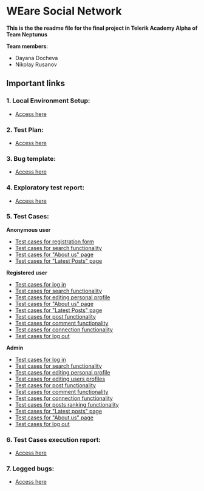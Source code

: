 # **WEare Social Network**

**This is the the readme file for the final project in Telerik Academy Alpha of Team Neptunus**

**Team members**:
- Dayana Docheva
- Nikolay Rusanov

## Important links

### 1. Local Environment Setup:
 - [Access here](https://gitlab.com/TelerikAcademy/alpha-28-qa/-/tree/master/05.%20Final%20Project/WEare%20Docker%20yml%20version)

### 2. Test Plan: 
 - [Access here](https://gitlab.com/DayanaDocheva/neptunus-final-project/-/blob/master/Documents%20and%20templates/Test_Plan.md)

### 3. Bug template: 
 - [Access here](https://gitlab.com/DayanaDocheva/neptunus-final-project/-/blob/master/Documents%20and%20templates/Bug%20template.md)

### 4. Exploratory test report:
 - [Access here](https://gitlab.com/DayanaDocheva/neptunus-final-project/-/blob/master/Test%20Reports/Exploratory%20Test%20Report.md)

### 5. Test Cases:

**Аnonymous user**
- [Test cases for registration form](https://gitlab.com/DayanaDocheva/neptunus-final-project/-/blob/master/Test%20Cases/Anonymous%20user/Test%20cases%20for%20registration%20form.md)
- [Test cases for search functionality](https://gitlab.com/DayanaDocheva/neptunus-final-project/-/blob/master/Test%20Cases/Anonymous%20user/Test%20cases%20for%20Unregistered%20User%20Search%20Functionallity.md)
- [Test cases for "About us" page](https://gitlab.com/DayanaDocheva/neptunus-final-project/-/blob/master/Test%20Cases/Anonymous%20user/Test%20cases%20for%20About%20us%20page.md)
- [Test cases for "Latest Posts" page](https://gitlab.com/DayanaDocheva/neptunus-final-project/-/blob/master/Test%20Cases/Anonymous%20user/Test%20cases%20for%20Latest%20post%20page.md)

**Registered user**    
- [Test cases for log in](https://gitlab.com/DayanaDocheva/neptunus-final-project/-/blob/master/Test%20Cases/Registered%20user/Test%20cases%20for%20log%20in.md)
- [Test cases for search functionality](https://gitlab.com/DayanaDocheva/neptunus-final-project/-/blob/master/Test%20Cases/Registered%20user/Test%20cases%20for%20Registered%20User%20Search%20Functionality.md)
- [Test cases for editing personal profile](https://gitlab.com/DayanaDocheva/neptunus-final-project/-/blob/master/Test%20Cases/Registered%20user/Test%20cases%20for%20Editing%20user%20profile.md)
- [Test cases for "About us" page](https://gitlab.com/DayanaDocheva/neptunus-final-project/-/blob/master/Test%20Cases/Registered%20user/Test%20cases%20for%20About%20us%20page.md)
- [Test cases for "Latest Posts" page](https://gitlab.com/DayanaDocheva/neptunus-final-project/-/blob/master/Test%20Cases/Registered%20user/Test%20cases%20for%20Latest%20post%20page.md)
- [Test cases for post functionality](https://gitlab.com/DayanaDocheva/neptunus-final-project/-/blob/master/Test%20Cases/Registered%20user/Test%20cases%20for%20Posts.md)
- [Test cases for comment functionality](https://gitlab.com/DayanaDocheva/neptunus-final-project/-/blob/master/Test%20Cases/Registered%20user/Test%20cases%20for%20Comments.md)
- [Test cases for connection functionality](https://gitlab.com/DayanaDocheva/neptunus-final-project/-/blob/master/Test%20Cases/Registered%20user/Test%20cases%20for%20Connections.md)
- [Test cases for log out](https://gitlab.com/DayanaDocheva/neptunus-final-project/-/blob/master/Test%20Cases/Registered%20user/Test%20cases%20for%20log%20out.md)

**Admin**
- [Test cases for log in](https://gitlab.com/DayanaDocheva/neptunus-final-project/-/blob/master/Test%20Cases/Admin/Test%20cases%20for%20log%20in.md)
- [Test cases for search functionality](https://gitlab.com/DayanaDocheva/neptunus-final-project/-/blob/master/Test%20Cases/Admin/Test%20cases%20for%20Admin%20Search%20Functionality.md)
- [Test cases for editing personal profile](https://gitlab.com/DayanaDocheva/neptunus-final-project/-/blob/master/Test%20Cases/Admin/Test%20cases%20for%20Editing%20personal%20profile.md)
- [Test cases for editing users profiles](https://gitlab.com/DayanaDocheva/neptunus-final-project/-/blob/master/Test%20Cases/Admin/Test%20cases%20for%20Editing%20users%20profiles.md)
- [Test cases for post functionality](https://gitlab.com/DayanaDocheva/neptunus-final-project/-/blob/master/Test%20Cases/Admin/Test%20cases%20for%20post%20functionallity.md)
- [Test cases for comment functionality](https://gitlab.com/DayanaDocheva/neptunus-final-project/-/blob/master/Test%20Cases/Admin/Test%20cases%20for%20comment%20functionallity.md)
- [Test cases for connection functionality](https://gitlab.com/DayanaDocheva/neptunus-final-project/-/blob/master/Test%20Cases/Admin/Test%20cases%20for%20Connections.md)
- [Test cases for posts ranking functionality](https://gitlab.com/DayanaDocheva/neptunus-final-project/-/blob/master/Test%20Cases/Admin/Test%20cases%20for%20Admin%20funtionalities.md)
- [Test cases for "Latest posts" page](https://gitlab.com/DayanaDocheva/neptunus-final-project/-/blob/master/Test%20Cases/Admin/Test%20cases%20for%20Latest%20post%20page.md)
- [Test cases for "About us" page](https://gitlab.com/DayanaDocheva/neptunus-final-project/-/blob/master/Test%20Cases/Admin/Test%20cases%20for%20About%20us%20page.md)
- [Test cases for log out](https://gitlab.com/DayanaDocheva/neptunus-final-project/-/blob/master/Test%20Cases/Admin/Test%20cases%20for%20log%20out.md)



### 6. Test Cases execution report:
 - [Access here](https://telerikacademy-my.sharepoint.com/:f:/p/nikolay_rusanov_a28_learn/EkNyCtXR4lZBtxrYGfH1OYsBHHn5guyPf5N7fUMn_Jdtag?e=bCNNlo)

### 7. Logged bugs:
 - [Access here](https://gitlab.com/DayanaDocheva/neptunus-final-project/-/issues)